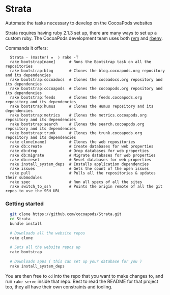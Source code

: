 Strata
======

Automate the tasks necessary to develop on the CocoaPods websites

Strata requires having ruby 2.1.3 set up, there are many ways to set up a custom ruby. The CocoaPods development team uses both [rvm](https://rvm.io) and [rbenv](https://github.com/sstephenson/rbenv).

Commands it offers:

```shell
  Strata · (master) ★  ⟩ rake -T
  rake bootstrap[name]      # Runs the Bootstrap task on all the repositories
  rake bootstrap:blog       # Clones the blog.cocoapods.org repository and its dependencies
  rake bootstrap:cocoadocs  # Clones the cocoadocs.org repository and its dependencies
  rake bootstrap:cocoapods  # Clones the cocoapods.org repository and its dependencies
  rake bootstrap:feeds      # Clones the feeds.cocoapods.org repository and its dependencies
  rake bootstrap:humus      # Clones the Humus repository and its dependencies
  rake bootstrap:metrics    # Clones the metrics.cocoapods.org repository and its dependencies
  rake bootstrap:search     # Clones the search.cocoapods.org repository and its dependencies
  rake bootstrap:trunk      # Clones the trunk.cocoapods.org repository and its dependencies 
  rake clone[name]          # Clones the web repositories
  rake db:create            # Create databases for web properties
  rake db:drop              # Drop databases for web properties
  rake db:migrate           # Migrate databases for web properties
  rake db:reset             # Reset databases for web properties
  rake install_system_deps  # Installs application dependencies
  rake issues               # Gets the count of the open issues
  rake pull                 # Pulls all the repositories & updates their submodules
  rake spec                 # Run all specs of all the sites
  rake switch_to_ssh        # Points the origin remote of all the git repos to use the SSH URL
```

### Getting started
```sh
  git clone https://github.com/cocoapods/Strata.git
  cd Strata
  bundle install
  
  # Downloads all the website repos
  rake clone
  
  # Sets all the website repos up
  rake bootstrap
  
  # Downloads apps ( this can set up your database for you )
  rake install_system_deps
```

You are then free to `cd` into the repo that you want to make changes to, and run `rake serve` inside that repo. Best to read the README for that project too, they all have their own constraints and tooling.